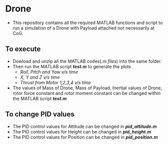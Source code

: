 # Drone
- This repository contains all the required MATLAB functions and script to run a simulation of a Drone with Payload attached not necessarily at CoG.
## To execute
- Dowload and unzip all the MATLAB codes(*.m files*) into the same folder.
- Then run the MATLAB script ***test.m*** to generate the plots  
  - *Roll, Pitch and Yaw v/s time*
  - *X, Y and Z v/s time*
  - *Thrust from Motor 1,2,3,4 v/s time*
- The values of Mass of Drone, Mass of Payload, Inertial values of Drone, rotor force constant and rotor moment constant can be changed within the MATLAB script ***test.m***
## To change PID values
- The PID control values for Attitude can be changed in ***pid_attitude.m***
- The PID control values for Height can be changed in ***pid_height.m***
- The PID control values for Position can be changed in ***pid_position.m***
